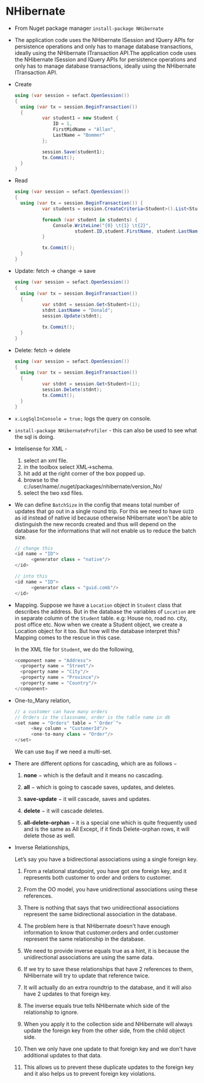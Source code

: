 # NHibernate

- From Nuget package manager `install-package NHibernate`

- The application code uses the NHibernate ISession and IQuery APIs for persistence operations and only has to manage database transactions, ideally using the NHibernate ITransaction API.The application code uses the NHibernate ISession and IQuery APIs for persistence operations and only has to manage database transactions, ideally using the NHibernate ITransaction API.

- Create

  ```csharp
  using (var session = sefact.OpenSession())
  {
   	using (var tx = session.BeginTransaction())
  	{
  			var student1 = new Student {
  				ID = 1,
  				FirstMidName = "Allan",
  				LastName = "Bommer"
  			};

  			session.Save(student1);
  			tx.Commit();
  	}
  }
  ```

- Read

  ```csharp
  using (var session = sefact.OpenSession())
  {
  	using (var tx = session.BeginTransaction()) {
  			var students = session.CreateCriteria<Student>().List<Student>();

  			foreach (var student in students) {
  				Console.WriteLine("{0} \t{1} \t{2}",
  						student.ID,student.FirstName, student.LastName);
  			}

  			tx.Commit();
  	}
  }
  ```

- Update: fetch -> change -> save

  ```csharp
  using (var session = sefact.OpenSession())
  {
  	using (var tx = session.BeginTransaction())
  	{
  			var stdnt = session.Get<Student>(1);
  			stdnt.LastName = "Donald";
  			session.Update(stdnt);

  			tx.Commit();
  	}
  }
  ```

- Delete: fetch -> delete

  ```csharp
  using (var session = sefact.OpenSession())
  {
  	using (var tx = session.BeginTransaction())
  	{
  			var stdnt = session.Get<Student>(1);
  			session.Delete(stdnt);
  			tx.Commit();
  	}
  }
  ```

- `x.LogSqlInConsole = true;` logs the query on console.

- `install-package NHibernateProfiler` - this can also be used to see what the sql is doing.

- Intelisense for XML -

  1.  select an xml file.
  2.  in the toolbox select XML->schema.
  3.  hit add at the right corner of the box popped up.
  4.  browse to the c:/user/name/.nuget/packages/nhibernate/version_No/
  5.  select the two xsd files.

- We can define `BatchSize` in the config that means total number of updates that go out in a single round trip. For this we need to have `GUID` as id instead of native id because otherwise NHibernate won't be able to distinguish the new records created and thus will depend on the database for the informations that will not enable us to reduce the batch size.

  ```csharp
  // change this
  <id name = "ID">
  		<generator class = "native"/>
  </id>

  // into this
  <id name = "ID">
  		<generator class = "guid.comb"/>
  </id>
  ```

- Mapping. Suppose we have a `Location` object in `Student` class that describes the address. But in the database the variables of `Location` are in separate column of the `Student` table. e.g: House no, road no. city, post office etc. Now when we create a Student object, we create a Location object for it too. But how will the database interpret this? Mapping comes to the rescue in this case.

  In the XML file for `Student`, we do the following,

  ```csharp
  <component name = "Address">
  	<property name = "Street"/>
  	<property name = "City"/>
  	<property name = "Province"/>
  	<property name = "Country"/>
  </component>
  ```

- One-to_Many relation,

  ```csharp
  // a customer can have many orders
  // Orders is the classname, order is the table name in db
  <set name = "Orders" table = "`Order`">
  		<key column = "CustomerId"/>
  		<one-to-many class = "Order"/>
  </set>
  ```

  We can use `Bag` if we need a multi-set.

- There are different options for cascading, which are as follows −

  1.  **none** − which is the default and it means no cascading.

  2.  **all** − which is going to cascade saves, updates, and deletes.

  3.  **save-update** − it will cascade, saves and updates.

  4.  **delete** − it will cascade deletes.

  5.  **all-delete-orphan** − it is a special one which is quite frequently used and is the same as All Except, if it finds Delete-orphan rows, it will delete those as well.

- Inverse Relationships,

  Let’s say you have a bidirectional associations using a single foreign key.

  1.  From a relational standpoint, you have got one foreign key, and it represents both customer to order and orders to customer.

  2.  From the OO model, you have unidirectional associations using these references.

  3.  There is nothing that says that two unidirectional associations represent the same bidirectional association in the database.

  4.  The problem here is that NHibernate doesn't have enough information to know that customer.orders and order.customer represent the same relationship in the database.

  5.  We need to provide inverse equals true as a hint, it is because the unidirectional associations are using the same data.

  6.  If we try to save these relationships that have 2 references to them, NHibernate will try to update that reference twice.

  7.  It will actually do an extra roundtrip to the database, and it will also have 2 updates to that foreign key.

  8.  The inverse equals true tells NHibernate which side of the relationship to ignore.

  9.  When you apply it to the collection side and NHibernate will always update the foreign key from the other side, from the child object side.

  10. Then we only have one update to that foreign key and we don't have additional updates to that data.

  11. This allows us to prevent these duplicate updates to the foreign key and it also helps us to prevent foreign key violations.

